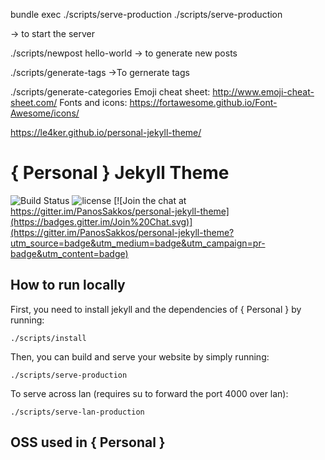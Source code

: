 bundle exec ./scripts/serve-production
./scripts/serve-production

    
-> to start the server

./scripts/newpost hello-world
-> to generate new posts

./scripts/generate-tags
->To gernerate tags


 ./scripts/generate-categories
Emoji cheat sheet: http://www.emoji-cheat-sheet.com/
Fonts and icons: https://fortawesome.github.io/Font-Awesome/icons/


https://le4ker.github.io/personal-jekyll-theme/


# { Personal } Jekyll Theme
![Build Status](https://travis-ci.org/PanosSakkos/personal-jekyll-theme.svg?branch=master)
![license](https://img.shields.io/badge/license-MIT-blue.svg?link=https://github.com/dono-app/ios/blob/master/LICENSE)
[![Join the chat at https://gitter.im/PanosSakkos/personal-jekyll-theme](https://badges.gitter.im/Join%20Chat.svg)](https://gitter.im/PanosSakkos/personal-jekyll-theme?utm_source=badge&utm_medium=badge&utm_campaign=pr-badge&utm_content=badge)


## How to run locally

First, you need to install jekyll and the dependencies of { Personal } by running:

```shell
./scripts/install
```

Then, you can build and serve your website by simply running:

```shell
./scripts/serve-production
```

To serve across lan (requires su to forward the port 4000 over lan):

```shell
./scripts/serve-lan-production
```

## OSS used in { Personal }
